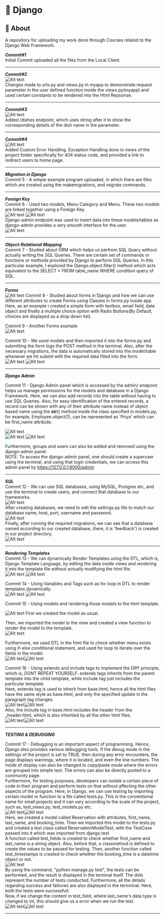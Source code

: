 # 🚀 Django  

## 📌 About  
A repository for uploading my work done through Courses related to the Django Web Framework.  
  
_**Commit#1**_  
Initial Commit uploaded all the files from the Local Client.  

---  
  
_**Commit#2**_  
![Alt text](images/home-commit2.png)  
Changes made to urls.py and views.py in myapp to demonstrate request parameter in the user defined function inside the views.py(myapp) and used certain constants to be rendered into the Html Repsonse.  

---  
  
_**Commit#3**_  
![Alt text](images/dishes-commit3.png)  
Added /dishes endpoint, which uses string after it to show the corresponding details of the dish name in the parameter.  

---  

_**Commit#4**_  
![Alt text](images/errorhandling-commit4.png)  
Added Custom Error Handling. Exception Handling done in views of the project folder specifically for 404 status code, and provided a link to redirect users to home page.  

---  

_**Migration in Django**_  
Commit 5 - A simple example program uploaded, in which there are files which are created using the makemigrations, and migrate commands.  

---  

_**Foreign Key**_  
Commit 6 - Used two models, Menu Category and Menu. These two models are linked together using a Foreign Key.  
![Alt text](images/foreign-key1.png)
![Alt text](images/foreign-key2.png)  
Django-admin endpoint was used to insert data into these models/tables as django-admin provides a very smooth interface for the user.  
![Alt text](images/django-admin.png)  

---  

_**Object-Relational Mapping**_  
Commit 7 - Studied about ORM which helps us perfrom SQL Query without actually writing the SQL Queries. There are certain set of commands or functions or methods provided by Django to perform SQL Queries. In this particular example, I explored the Django.object.filter() method which acts equivalent to the SELECT * FROM table_name WHERE condition query of SQL.  

---  

_**Forms**_  
![Alt text](images/forms.png)
Commit 8 - Studied about forms in Django and how we can use different attributes to create Forms using Classes in forms.py inside app. Here, as an example i created a simple form with textbox, email field, date object and finally a multiple choice option with Radio Buttons(By Default, choices are displayed as a drop down list).  

Commit 9 - Another Forms example  
![Alt text](images/forms2.png)  

Commit 10 - We used models and then imported it into the forms.py and submitting the form logs the POST method in the terminal. Also, after the necessary migrations, the data is automatically stored into the model/table whenever we hit submit with the required data filled into the form.  
![Alt text](images/postrequest.png)
![Alt text](images/post-table.png)  

---  

_**Django Admin**_  

Commit 11 - Django Admin panel which is accessed by the admin/ endpoint helps us manage permissions for the models and database in a Django Framework. Here, we can also add records into the table without having to use SQL Queries. Also, for easy identification of the entered records, a record can be shown with any of their attribute name instead of object based name using the __str__() method inside the class specified in models.py, for example, Employee.object(1), can be represented as 'Priya' which can be first_name attribute.  

![Alt text](images/tables.png)  
![Alt text](images/users.png)
![Alt text](images/groups.png)  

Furthermore, groups and users can also be added and removed using the django-admin panel.  
NOTE: To access the django-admin panel, one should create a superuser using the terminal, and using that login credentials, we can access this admin panel by https://127.0.0.1:8000/admin  

---  

_**SQL**_  
Commit 12 - We can use SQL databases, using MySQL, Postgres etc, and use the terminal to create users, and connect that database to our frameworks.  
![Alt text](images/mysql.png)  
After creating databases, we need to edit the settings.py file to match our database name, host, port, username and password.  
![Alt text](images/database.png)  
Finally, after running the required migrations, we can see that a database named according to our created database, (here, it is 'feedback') is created in our project directory.  
![Alt text](images/feedback.png) 

---  

_**Rendering Templates**_      
Commit 13 - We can dynamically Render Templates using the DTL, which is, Django Template Language, by editing the data inside views and rendering it into the template file without actually modifying the html file.  
![Alt text](images/views.png) ![Alt text](images/about.png)  

Commit 14 - Using Variables and Tags such as for loop in DTL to render templates dynamically.  
![Alt text](images/menu.png) ![Alt text](images/menu2.png)  

Commit 15 - Using models and rendering those models to the html template.  

![Alt text](images/models.png)
First we created the model as usual.  

Then, we imported the model to the view and created a view function to render the model to the template.  
![Alt text](images/modelsviews.png)  

Furthermore, we used DTL in the html file to check whether menu exists using if-else conditional statement, and used for loop to iterate over the fields in the model.  
![Alt text](images/menu_card.png)![Alt text](images/modelshtml.png)  

Commit 16 - Using extends and include tags to implement the DRY principle, which is, DONT REPEAT YOURSELF. extends tags inherits from the parent template into the child template, while include tag just includes the particular template.  
Here, extends tag is used to inherit from base.html, hence all the html files have the same style as base.html, and only the specified update in the paragraph tag changes.  
![Alt text](images/extends.png)![Alt text](images/extends2.png)  
Also, the include tag in base.html includes the header from the _header.html, which is also inhertied by all the other html files.  
![Alt text](images/extendsoutput2.png)![Alt text](images/extendsoutput2.png)  

---  

_**TESTING & DEBUGGING**_  

Commit 17 - Debugging is an important aspect of programming. Hence, Django also provides various debugging tools. If the devug mode in the settings of the project is set to TRUE, then during any error encounters, the page displays warnings, where it is located, and even the line numbers. The mode of display can also be changed to copy/paste mode where the errors are grouped into simple text. The errors can also be directly posted to a community page.  
Furthermore, for testing purposes, developers can isolate a certain piece of code in their program and perform tests on that without affecting the other aspects of the program. Here, in Django, we can use testing by importing certain model or function to a file called tests.py. This is the conventional name for small projects and it can vary according to the scale of the project, such as, test_views.py, test_models.py etc.  
![Alt text](images/reservation.png)![Alt text](images/reservation_testing.png)  
Here, we created a model called Reservation with attributes, first_name, last_name, and booking_time. Then we imported this model to the tests.py and created a test class called ReservationModelTest, with the TestCase passed into it which was imported from django.test.  
A function called test_fields is created to check whether first_name and last_name is a string object. Also, before that, a classmethod is defined to create the values to be passed for testing. Then, another function called test_timestamps is created to check whether the booking_time is a datetime object or not.  
![Alt text](images/testing.png)  
By using the command, "python manage.py test", the tests can be performed, and the result is displayed in the terminal itself. The dots represent the number of tests conducted. Furthermore, all the details regarding success and failiures are also displayed in the termninal. Here, both the tests were successfull.  
Now, if we change the content in test_field, where last_name's data type is changed to int, this should give us a error when we run the test.  
![Alt text](images/int.png)![Alt text](images/testfailed.png)  

---  